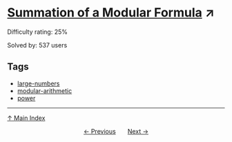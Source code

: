 # [Summation of a Modular Formula](https://projecteuler.net/problem=717) ↗️

Difficulty rating: 25%

Solved by: 537 users
## Tags

- [large-numbers](../tags/large-numbers.md)
- [modular-arithmetic](../tags/modular-arithmetic.md)
- [power](../tags/power.md)



---

[↑ Main Index](../README.md)


<div align=center><a href='716.md'>← Previous</a> &nbsp;&nbsp; &nbsp;&nbsp;  <a href='718.md'>Next →</a></div>
